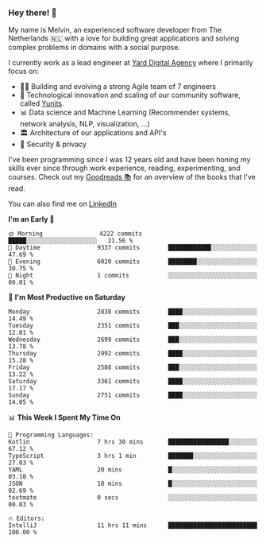### Hey there! 👋

My name is Melvin, an experienced software developer from The Netherlands 🇳🇱 with a love for building great applications and solving complex problems in domains with a social purpose. 

I currently work as a lead engineer at [Yard Digital Agency](https://github.com/yardinternet) where I primarily focus on:

* 👏🏼 Building and evolving a strong Agile team of 7 engineers
* 🚀 Technological innovation and scaling of our community software, called [Yunits](https://www.yunits.com/).
* 📊 Data science and Machine Learning (Recommender systems, network analysis, NLP, visualization, ...)
* 🏛 Architecture of our applications and API's
* 🔐 Security & privacy

I've been programming since I was 12 years old and have been honing my skills ever since through work experience, reading, experimenting, and courses.
Check out my [Goodreads 📚](https://goodreads.com/melvinkoopmans) for an overview of the books that I've read. 

You can also find me on [LinkedIn](https://www.linkedin.com/in/melvinkoopmans)

<!--START_SECTION:waka-->
**I'm an Early 🐤** 

```text
🌞 Morning                4222 commits        █████░░░░░░░░░░░░░░░░░░░░   21.56 % 
🌆 Daytime                9337 commits        ████████████░░░░░░░░░░░░░   47.69 % 
🌃 Evening                6020 commits        ████████░░░░░░░░░░░░░░░░░   30.75 % 
🌙 Night                  1 commits           ░░░░░░░░░░░░░░░░░░░░░░░░░   00.01 % 
```
📅 **I'm Most Productive on Saturday** 

```text
Monday                   2838 commits        ████░░░░░░░░░░░░░░░░░░░░░   14.49 % 
Tuesday                  2351 commits        ███░░░░░░░░░░░░░░░░░░░░░░   12.01 % 
Wednesday                2699 commits        ███░░░░░░░░░░░░░░░░░░░░░░   13.78 % 
Thursday                 2992 commits        ████░░░░░░░░░░░░░░░░░░░░░   15.28 % 
Friday                   2588 commits        ███░░░░░░░░░░░░░░░░░░░░░░   13.22 % 
Saturday                 3361 commits        ████░░░░░░░░░░░░░░░░░░░░░   17.17 % 
Sunday                   2751 commits        ████░░░░░░░░░░░░░░░░░░░░░   14.05 % 
```


📊 **This Week I Spent My Time On** 

```text
💬 Programming Languages: 
Kotlin                   7 hrs 30 mins       █████████████████░░░░░░░░   67.12 % 
TypeScript               3 hrs 1 min         ███████░░░░░░░░░░░░░░░░░░   27.03 % 
YAML                     20 mins             █░░░░░░░░░░░░░░░░░░░░░░░░   03.10 % 
JSON                     18 mins             █░░░░░░░░░░░░░░░░░░░░░░░░   02.69 % 
textmate                 0 secs              ░░░░░░░░░░░░░░░░░░░░░░░░░   00.03 % 

🔥 Editors: 
IntelliJ                 11 hrs 11 mins      █████████████████████████   100.00 % 
```


<!--END_SECTION:waka-->
